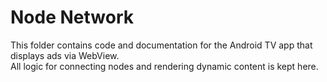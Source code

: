 # Node Network

This folder contains code and documentation for the Android TV app that displays ads via WebView.  
All logic for connecting nodes and rendering dynamic content is kept here.
